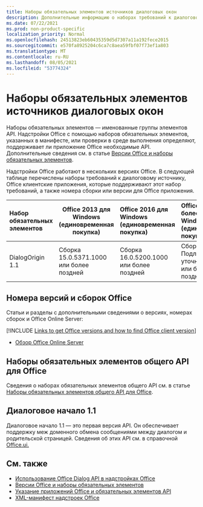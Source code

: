 ```yaml
---
title: Наборы обязательных элементов источников диалоговых окон
description: Дополнительные информацию о наборах требований к диалоговом происхождению.
ms.date: 07/22/2021
ms.prod: non-product-specific
localization_priority: Normal
ms.openlocfilehash: 24513823eb60435359d5d7307a11a192fece2015
ms.sourcegitcommit: e570fa8925204c6ca7c8aea59fbf07f73ef1a803
ms.translationtype: MT
ms.contentlocale: ru-RU
ms.lasthandoff: 08/05/2021
ms.locfileid: "53774324"
---
```

# <a name="dialog-origin-requirement-sets"></a>Наборы обязательных элементов источников диалоговых окон

Наборы обязательных элементов — именованные группы элементов API. Надстройки Office с помощью наборов обязательных элементов, указанных в манифесте, или проверки в среде выполнения определяют, поддерживает ли приложение Office необходимые API. Дополнительные сведения см. в статье [Версии Office и наборы обязательных элементов](../../develop/office-versions-and-requirement-sets.md).

Надстройки Office работают в нескольких версиях Office. В следующей таблице перечислены наборы требований к диалоговому источнику, Office клиентские приложения, которые поддерживают этот набор требований, а также номера сборки или версии для Office приложения.

|  Набор обязательных элементов  | Office 2013 для Windows<br>(единовременная покупка) | Office 2016 для Windows<br>(единовременная покупка) | Office 2019 или более поздней Windows<br>(единовременная покупка) | Office для Windows<br>(подписка) |  Office для iPad<br>(подписка)  |  Office для Mac<br>(подписка)  | Office в Интернете  |  Office Online Server  |
|:-----|-----|:-----|:-----|:-----|:-----|:-----|:-----|:-----|
| DialogOrigin 1.1  | Сборка<br>15.0.5371.1000<br>или более поздней | Сборка<br>16.0.5200.1000<br>или более поздней | Сборка<br>Подлежит уточнению.<br>или более поздней | Подлежит уточнению. | 2.52 или более поздней | 16.52 или более поздней | Июль 2021 г. | Версия 2108<br>(Сборка 10377.1000)<br>или более поздней |

## <a name="office-versions-and-build-numbers"></a>Номера версий и сборок Office

Статьи и разделы с дополнительными сведениями о версиях, номерах сборок и Office Online Server:

[!INCLUDE [Links to get Office versions and how to find Office client version](../../includes/links-get-office-versions-builds.md)]
- [Обзор Office Online Server](/officeonlineserver/office-online-server-overview)

## <a name="office-common-api-requirement-sets"></a>Наборы обязательных элементов общего API для Office

Сведения о наборах обязательных элементов общего API см. в статье [Наборы обязательных элементов общего API для Office](office-add-in-requirement-sets.md).

## <a name="dialog-origin-11"></a>Диалоговое начало 1.1

Диалоговое начало 1.1 — это первая версия API. Он обеспечивает поддержку меж доменного обмена сообщениями между диалогом и родительской страницей. Сведения об этих API см. в справочной [Office.ui.](/javascript/api/office/office.ui)

## <a name="see-also"></a>См. также

- [Использование Office Dialog API в надстройках Office](../../develop/dialog-api-in-office-add-ins.md)
- [Версии Office и наборы обязательных элементов](../../develop/office-versions-and-requirement-sets.md)
- [Указание приложений Office и обязательных элементов API](../../develop/specify-office-hosts-and-api-requirements.md)
- [XML-манифест надстроек Office](../../develop/add-in-manifests.md)
